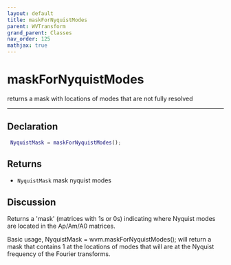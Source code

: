 ```yaml
---
layout: default
title: maskForNyquistModes
parent: WVTransform
grand_parent: Classes
nav_order: 125
mathjax: true
---
```


#  maskForNyquistModes

returns a mask with locations of modes that are not fully resolved


---

## Declaration
```matlab
 NyquistMask = maskForNyquistModes();
```
## Returns
+ `NyquistMask`  mask nyquist modes

## Discussion

  Returns a 'mask' (matrices with 1s or 0s) indicating where Nyquist 
  modes are located in the Ap/Am/A0 matrices.
 
  Basic usage,
  NyquistMask = wvm.maskForNyquistModes();
  will return a mask that contains 1 at the locations of modes that will
  are at the Nyquist frequency of the Fourier transforms.
 
      
